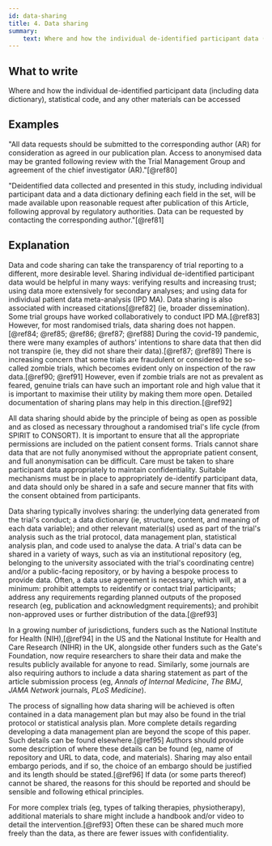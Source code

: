 ```yaml
---
id: data-sharing
title: 4. Data sharing
summary:
    text: Where and how the individual de-identified participant data (including data dictionary), statistical code and any other materials can be accessed.
---
```


## What to write

Where and how the individual de-identified participant data (including data dictionary), statistical code, and any other materials can be accessed

## Examples

"All data requests should be submitted to the corresponding author (AR)
for consideration as agreed in our publication plan. Access to
anonymised data may be granted following review with the Trial
Management Group and agreement of the chief investigator (AR)."[@ref80]

"Deidentified data collected and presented in this study, including
individual participant data and a data dictionary defining each field in
the set, will be made available upon reasonable request after
publication of this Article, following approval by regulatory
authorities. Data can be requested by contacting the corresponding
author."[@ref81]

## Explanation

Data and code sharing can take the transparency of trial reporting to a
different, more desirable level. Sharing individual de-identified
participant data would be helpful in many ways: verifying results and
increasing trust; using data more extensively for secondary analyses;
and using data for individual patient data meta-analysis (IPD MA). Data
sharing is also associated with increased citations[@ref82] (ie, broader
dissemination). Some trial groups have worked collaboratively to conduct
IPD MA.[@ref83] However, for most randomised trials, data sharing does
not happen.[@ref84; @ref85; @ref86; @ref87; @ref88] During the
covid-19 pandemic, there were many examples of authors' intentions to
share data that then did not transpire (ie, they did not share their
data).[@ref87; @ref89] There is increasing concern that some trials are
fraudulent or considered to be so-called zombie trials, which becomes
evident only on inspection of the raw data.[@ref90; @ref91] However,
even if zombie trials are not as prevalent as feared, genuine trials can
have such an important role and high value that it is important to
maximise their utility by making them more open. Detailed documentation
of sharing plans may help in this direction.[@ref92]

All data sharing should abide by the principle of being as open as
possible and as closed as necessary throughout a randomised trial's life
cycle (from SPIRIT to CONSORT). It is important to ensure that all the
appropriate permissions are included on the patient consent forms.
Trials cannot share data that are not fully anonymised without the
appropriate patient consent, and full anonymisation can be difficult.
Care must be taken to share participant data appropriately to maintain
confidentiality. Suitable mechanisms must be in place to appropriately
de-identify participant data, and data should only be shared in a safe
and secure manner that fits with the consent obtained from participants.

Data sharing typically involves sharing: the underlying data generated
from the trial's conduct; a data dictionary (ie, structure, content, and
meaning of each data variable); and other relevant material(s) used as
part of the trial's analysis such as the trial protocol, data management
plan, statistical analysis plan, and code used to analyse the data. A
trial's data can be shared in a variety of ways, such as via an
institutional repository (eg, belonging to the university associated
with the trial's coordinating centre) and/or a public-facing repository,
or by having a bespoke process to provide data. Often, a data use
agreement is necessary, which will, at a minimum: prohibit attempts to
reidentify or contact trial participants; address any requirements
regarding planned outputs of the proposed research (eg, publication and
acknowledgment requirements); and prohibit non-approved uses or further
distribution of the data.[@ref93]

In a growing number of jurisdictions, funders such as the National
Institute for Health (NIH),[@ref94] in the US and the National Institute
for Health and Care Research (NIHR) in the UK, alongside other funders
such as the Gate's Foundation, now require researchers to share their
data and make the results publicly available for anyone to read.
Similarly, some journals are also requiring authors to include a data
sharing statement as part of the article submission process (eg, *Annals
of Internal Medicine*, *The BMJ*, *JAMA Network* journals, *PLoS
Medicine*).

The process of signalling how data sharing will be achieved is often
contained in a data management plan but may also be found in the trial
protocol or statistical analysis plan. More complete details regarding
developing a data management plan are beyond the scope of this paper.
Such details can be found elsewhere.[@ref95] Authors should provide some
description of where these details can be found (eg, name of repository
and URL to data, code, and materials). Sharing may also entail embargo
periods, and if so, the choice of an embargo should be justified and its
length should be stated.[@ref96] If data (or some parts thereof) cannot
be shared, the reasons for this should be reported and should be
sensible and following ethical principles.

For more complex trials (eg, types of talking therapies, physiotherapy),
additional materials to share might include a handbook and/or video to
detail the intervention.[@ref93] Often these can be shared much more
freely than the data, as there are fewer issues with confidentiality.

